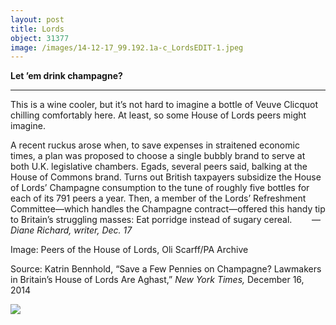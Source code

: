 ```yaml
---
layout: post
title: Lords
object: 31377
image: /images/14-12-17_99.192.1a-c_LordsEDIT-1.jpeg
---
```

**Let ’em drink champagne?**

****

This is a wine cooler, but it’s not hard to imagine a bottle of Veuve Clicquot chilling comfortably here. At least, so some House of Lords peers might imagine.

A recent ruckus arose when, to save expenses in straitened economic times, a plan was proposed to choose a single bubbly brand to serve at both U.K. legislative chambers. Egads, several peers said, balking at the House of Commons brand. Turns out British taxpayers subsidize the House of Lords’ Champagne consumption to the tune of roughly five bottles for each of its 791 peers a year. Then, a member of the Lords’ Refreshment Committee—which handles the Champagne contract—offered this handy tip to Britain’s struggling masses: Eat porridge instead of sugary cereal.        —*Diane Richard, writer, Dec. 17*

Image: Peers of the House of Lords, Oli Scarff/PA Archive

Source: Katrin Bennhold, “Save a Few Pennies on Champagne? Lawmakers in Britain’s House of Lords Are Aghast,” *New York Times,* December 16, 2014

![]({{siteurl.base}}/images/14-12-17_99.192.1a-c_LordsEDIT-1.jpeg)
